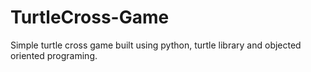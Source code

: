 # TurtleCross-Game
Simple turtle cross game built using python, turtle library and objected oriented programing.

